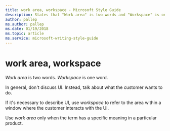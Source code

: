 ```yaml
---
title: work area, workspace - Microsoft Style Guide
description: States that "Work area" is two words and "Workspace" is one word, and instructs not to use UI in general, but to talk about what the customer wants to do.
author: pallep
ms.author: pallep
ms.date: 01/19/2018
ms.topic: article
ms.service: microsoft-writing-style-guide
---
```


# work area, workspace

*Work area* is two words. *Workspace* is one word.

In general, don't discuss UI. Instead, talk about what the customer wants to do.

If it's necessary to describe UI, use *workspace* to refer to the area within a window where the customer interacts with the UI.

Use *work area* only when the term has a specific meaning in a particular product. 

